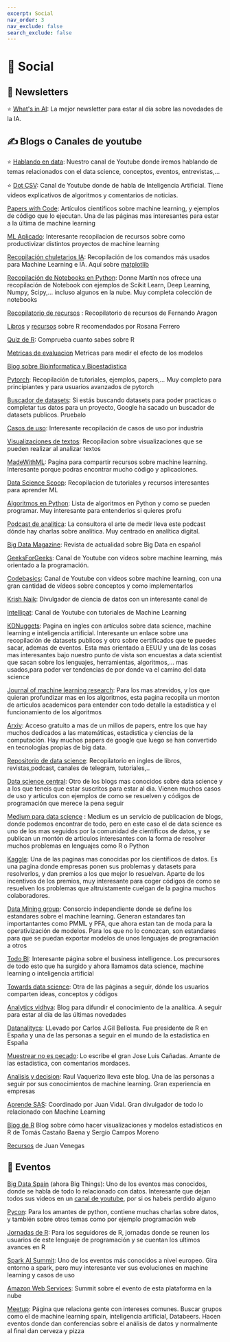 ```yaml
---
excerpt: Social
nav_order: 3
nav_exclude: false
search_exclude: false
---
```


# 👥 Social

## 📰 Newsletters

⭐ [What's in AI](https://wiai.substack.com/): La mejor newsletter para estar al día sobre las novedades de la IA.

## ✍️ Blogs o Canales de youtube

⭐ [Hablando en data](https://www.youtube.com/channel/UCoDZO0dHV8WKao3zjnfNzIQ): Nuestro canal de Youtube donde iremos hablando de temas relacionados con el data science, conceptos, eventos, entrevistas,…

⭐ [Dot CSV](https://www.youtube.com/channel/UCy5znSnfMsDwaLlROnZ7Qbg): Canal de Youtube donde de habla de Inteligencia Artificial. Tiene videos explicativos de algoritmos y comentarios de noticias.

[Papers with Code](https://paperswithcode.com/sota): Artículos científicos sobre machine learning, y ejemplos de código que lo ejecutan. Una de las páginas mas interesantes para estar a la última de machine learning

[ML Aplicado](https://github.com/eugeneyan/applied-ml): Interesante recopilacion de recursos sobre como productivizar distintos proyectos de machine learning

[Recopilación chuletarios IA](https://becominghuman.ai/cheat-sheets-for-ai-neural-networks-machine-learning-deep-learning-big-data-science-pdf-f22dc900d2d7): Recopilación de los comandos más usados para Machine Learning e IA. Aquí sobre [matplotlib](https://github.com/matplotlib/cheatsheets)

[Recopilación de Notebooks en Python](https://github.com/donnemartin/data-science-ipython-notebooks): Donne Martín nos ofrece una recopilación de Notebook con ejemplos de Scikit Learn, Deep Learning, Numpy, Scipy,… incluso algunos en la nube. Muy completa colección de notebooks

[Recopilatorio de recursos](https://github.com/fearro/Data-science/blob/master/Repositorio.md) : Recopilatorio de recursos de Fernando Aragon

[Libros](https://www.maximaformacion.es/blog-dat/libros-recomendados-sobre-estadistica-y-r/) y [recursos](https://www.maximaformacion.es/blog-dat/estadistica-r-libros-y-hojas-de-referencia-en-espanol/) sobre R recomendados por Rosana Ferrero 

[Quiz de R](https://quizr.io/?code=4c8a2c21): Comprueba cuanto sabes sobre R

[Metricas de evaluacion](https://aman.ai/primers/ai/evaluation-metrics/) Metricas para medir el efecto de los modelos

[Blog sobre Bioinformatica y Bioestadistica](https://biologydatascience.wordpress.com/)

[Pytorch](https://github.com/ritchieng/the-incredible-pytorch): Recopilación de tutoriales, ejemplos, papers,… Muy completo para principiantes y para usuarios avanzados de pytorch

[Buscador de datasets](https://datasetsearch.research.google.com/): Si estás buscando datasets para poder practicas o completar tus datos para un proyecto, Google ha sacado un buscador de datasets publicos. Pruebalo

[Casos de uso](https://github.com/firmai/industry-machine-learning): Interesante recopilación de casos de uso por industria

[Visualizaciones de textos](https://textvis.lnu.se/): Recopilacion sobre visualizaciones que se pueden realizar al analizar textos

[MadeWithML](http://madewithml.com/): Pagina para compartir recursos sobre machine learning. Interesante porque podras encontrar mucho código y aplicaciones.

[Data Science Scoop](https://github.com/datasciencescoop): Recopilacion de tutoriales y recursos interesantes para aprender ML

[Algoritmos en Python](https://github.com/TheAlgorithms): Lista de algoritmos en Python y como se pueden programar. Muy interesante para entenderlos si quieres profu

[Podcast de analitica](https://www.ivoox.com/podcast-arte-medir_sq_f1315496_1.html): La consultora el arte de medir lleva este podcast dónde hay charlas sobre analítica. Muy centrado en analítica digital.

[Big Data Magazine](https://bigdatamagazine.es/): Revista de actualidad sobre Big Data en español

[GeeksForGeeks](https://www.youtube.com/channel/UC0RhatS1pyxInC00YKjjBqQ): Canal de Youtube con vídeos sobre machine learning, más orientado a la programación.

[Codebasics](https://www.youtube.com/channel/UCh9nVJoWXmFb7sLApWGcLPQ): Canal de Youtube con vídeos sobre machine learning, con una gran cantidad de vídeos sobre conceptos y como implementarlos

[Krish Naik](https://www.youtube.com/user/krishnaik06): Divulgador de ciencia de datos con un interesante canal de

[Intellipat](https://www.youtube.com/user/intellipaaat): Canal de Youtube con tutoriales de Machine Learning

[KDNuggets](https://www.kdnuggets.com/): Pagina en ingles con artículos sobre data science, machine learning e inteligencia artificial. Interesante un enlace sobre una recopilación de datasets publicos y otro sobre certificados que te puedes sacar, ademas de eventos. Esta mas orientado a EEUU y una de las cosas mas interesantes bajo nuestro punto de vista son encuestas a data scientist que sacan sobre los lenguajes, herramientas, algoritmos,… mas usados,para poder ver tendencias de por donde va el camino del data science

[Journal of machine learning research](http://www.jmlr.org/): Para los mas atrevidos, y los que quieran profundizar mas en los algoritmos, esta pagina recopila un monton de articulos academicos para entender con todo detalle la estadistica y el funcionamiento de los algoritmos

[Arxiv](https://arxiv.org/): Acceso gratuito a mas de un millos de papers, entre los que hay muchos dedicados a las matemáticas, estadistica y ciencias de la computación. Hay muchos papers de google que luego se han convertido en tecnologías propias de big data.

[Repositorio de data science](https://github.com/academic/awesome-datascience/blob/master/README.md): Recopilatorio en ingles de libros, revistas,podcast, canales de telegram, tutoriales,..

[Data science central](https://www.datasciencecentral.com/): Otro de los blogs mas conocidos sobre data science y a los que teneis que estar suscritos para estar al dia. Vienen muchos casos de uso y articulos con ejemplos de como se resuelven y códigos de programación que merece la pena seguir

[Medium para data science](https://medium.com/topic/data-science) : Medium es un servicio de publicacion de blogs, donde podemos encontrar de todo, pero en este caso el de data science es uno de los mas seguidos por la comunidad de científicos de datos, y se publican un montón de articulos interesantes con la forma de resolver muchos problemas en lenguajes como R o Python

[Kaggle](https://www.kaggle.com/): Una de las paginas mas conocidas por los científicos de datos. Es una pagina donde empresas ponen sus problemas y datasets para resolverlos, y dan premios a los que mejor lo resuelvan. Aparte de los incentivos de los premios, muy interesante para coger códigos de como se resuelven los problemas que altruistamente cuelgan de la pagina muchos colaboradores.

[Data Mining group](http://dmg.org/): Consorcio independiente donde se define los estandares sobre el machine learning. Generan estandares tan importantantes como PMML y PFA, que ahora estan tan de moda para la operativización de modelos. Para los que no lo conozcan, son estandares para que se puedan exportar modelos de unos lenguajes de programación a otros

[Todo BI](https://todobi.com/): Interesante página sobre el business intelligence. Los precursores de todo esto que ha surgido y ahora llamamos data science, machine learning o inteligencia artificial

[Towards data science](https://towardsdatascience.com/): Otra de las páginas a seguir, dónde los usuarios comparten ideas, conceptos y códigos

[Analytics vidhya](https://www.analyticsvidhya.com/about-me/): Blog para difundir el conocimiento de la analítica. A seguir para estar al día de las últimas novedades

[Datanalitycs](https://www.datanalytics.com/): LLevado por Carlos J.Gil Bellosta. Fue presidente de R en España y una de las personas a seguir en el mundo de la estadistica en España

[Muestrear no es pecado](https://muestrear-no-es-pecado.netlify.com/): Lo escribe el gran Jose Luis Cañadas. Amante de las estadistica, con comentarios mordaces.

[Analisis y decision](https://analisisydecision.es/): Raul Vaquerizo lleva este blog. Una de las personas a seguir por sus conocimientos de machine learning. Gran experiencia en empresas

[Aprende SAS](http://aprendesas.blogspot.com/): Coordinado por Juan Vidal. Gran divulgador de todo lo relacionado con Machine Learning

[Blog de R](http://blog-r.es/) Blog sobre cómo hacer visualizaciones y modelos estadísticos en R de Tomás Castaño Baena y Sergio Campos Moreno

[Recursos](https://github.com/jfvenegasg) de Juan Venegas

## 📅 Eventos

[Big Data Spain](https://www.bigthingsconference.com/) (ahora Big Things): Uno de los eventos mas conocidos, donde se habla de todo lo relacionado con datos. Interesante que dejan todos sus videos en un [canal de youtube](https://www.youtube.com/user/BigDataSpain/videos), por si os habeis perdido alguno

[Pycon](http://pycon.org/#regional-events): Para los amantes de python, contiene muchas charlas sobre datos, y también sobre otros temas como por ejemplo programación web

[Jornadas de R](http://r-es.org/): Para los seguidores de R, jornadas donde se reunen los usuarios de este lenguaje de programación y se cuentan los ultimos avances en R

[Spark AI Summit](https://databricks.com/sparkaisummit/europe): Uno de los eventos más conocidos a nivel europeo. Gira entorno a spark, pero muy interesante ver sus evoluciones en machine learning y casos de uso

[Amazon Web Services](https://aws.amazon.com/es/events/summits/madrid/): Summit sobre el evento de esta plataforma en la nube

[Meetup](http://meetup.com/): Página que relaciona gente con intereses comunes. Buscar grupos como el de machine learning spain, inteligencia artificial, Databeers. Hacen eventos donde dan conferencias sobre el análisis de datos y normalmente al final dan cerveza y pizza
